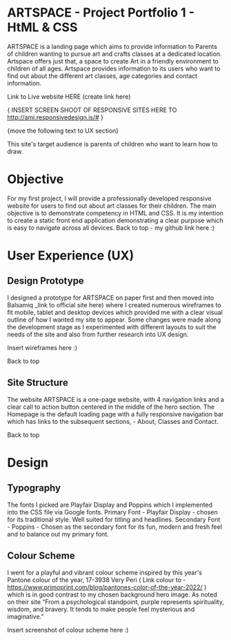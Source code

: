 # ARTSPACE - Project Portfolio 1 - HtML & CSS
ARTSPACE is a landing page which aims to provide information to Parents of children wanting to pursue art and crafts classes at a dedicated location. Artspace offers just that, a space to create Art in a friendly environment to children of all ages.
Artspace provides information to its users who want to find out about the different art classes, age categories and contact information.
 
Link to Live website HERE  (create link here)
 
 
{ INSERT SCREEN SHOOT OF RESPONSIVE SITES HERE TO
http://ami.responsivedesign.is/# }
 
{move the following text to UX section}
 
This site's target audience is parents of children who want to learn how to draw.
# Objective
For my first project, I will provide a professionally developed responsive website for users to find out about art classes for their children. The main objective is to demonstrate competency in HTML and CSS. It is my intention to create a static front end application demonstrating a clear purpose which is easy to navigate across all devices.
Back to top -  my github link here :)

# User Experience (UX)
## Design Prototype
I designed a prototype for ARTSPACE on paper first and then moved into Balsamiq _link to official site here) where I created numerous wireframes to fit mobile, tablet and desktop devices which provided me with a clear visual outline of how I wanted my site to appear. Some changes were made along the development stage as I experimented with different layouts to suit the needs of the site and also from further research into UX design.
 
Insert wireframes here :)
 
Back to top

## Site Structure
The website ARTSPACE is a one-page website, with 4 navigation links and a clear call to action button centered in the middle of the hero section. The Homepage is the default loading page with a fully responsive navigation bar which has links to the subsequent sections, - About, Classes and Contact.

Back to top

# Design
## Typography
 
The fonts I picked are Playfair Display and Poppins which I implemented into the CSS file via Google fonts.
Primary Font - Playfair Display -  chosen for its traditional style. Well suited for titling and headlines.
Secondary Font - Poppins - Chosen as the secondary font for its fun, modern and fresh feel and to balance out my primary font.
## Colour Scheme
 
I went for a playful and vibrant colour scheme inspired by this year's Pantone colour of the year, 17-3938 Very Peri ( Link colour to - https://www.primoprint.com/blog/pantones-color-of-the-year-2022/ ) which is in good contrast to my chosen background hero image.
As noted on their site “From a psychological standpoint, purple represents spirituality, wisdom, and bravery. It tends to make people feel mysterious and imaginative.”

Insert screenshot of colour scheme here :)

